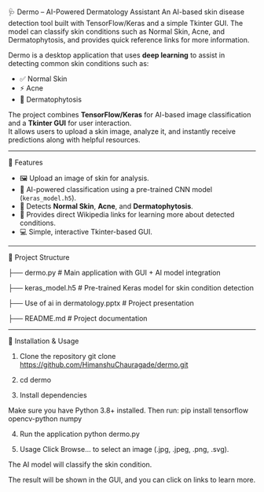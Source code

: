 🩺 Dermo – AI-Powered Dermatology Assistant
An AI-based skin disease detection tool built with TensorFlow/Keras and a simple Tkinter GUI. The model can classify skin conditions such as Normal Skin, Acne, and Dermatophytosis, and provides quick reference links for more information.

Dermo is a desktop application that uses **deep learning** to assist in detecting common skin conditions such as:
- ✅ Normal Skin  
- ⚡ Acne  
- 🌱 Dermatophytosis

The project combines **TensorFlow/Keras** for AI-based image classification and a **Tkinter GUI** for user interaction.  
It allows users to upload a skin image, analyze it, and instantly receive predictions along with helpful resources.  

---

📌 Features
- 🖼️ Upload an image of skin for analysis.  
- 🤖 AI-powered classification using a pre-trained CNN model (`keras_model.h5`).  
- 🧾 Detects **Normal Skin**, **Acne**, and **Dermatophytosis**.  
- 🔗 Provides direct Wikipedia links for learning more about detected conditions.  
- 💻 Simple, interactive Tkinter-based GUI.  

---

📂 Project Structure

├── dermo.py # Main application with GUI + AI model integration

├── keras_model.h5 # Pre-trained Keras model for skin condition detection

├── Use of ai in dermatology.pptx # Project presentation

├── README.md # Project documentation

---

🚀 Installation & Usage

1. Clone the repository
git clone https://github.com/HimanshuChauragade/dermo.git

2. cd dermo

3. Install dependencies

Make sure you have Python 3.8+ installed. Then run:
pip install tensorflow opencv-python numpy

4. Run the application
python dermo.py

4. Usage
Click Browse... to select an image (.jpg, .jpeg, .png, .svg).

The AI model will classify the skin condition.

The result will be shown in the GUI, and you can click on links to learn more.
